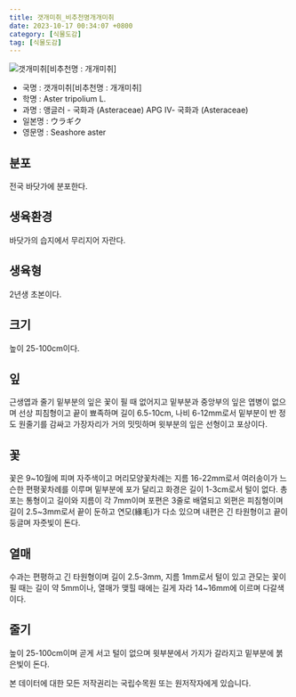 ```yaml
---
title: 갯개미취_비추천명개개미취
date: 2023-10-17 00:34:07 +0800
category: [식물도감]
tag: [식물도감]
---
```




![갯개미취[비추천명 : 개개미취]](/fileUpload/plants/basic/Compositae/Aster/8074/1_th2.JPG)
- 국명 : 갯개미취[비추천명 : 개개미취]
- 학명 : Aster tripolium L.
- 과명 : 앵글러 - 국화과 (Asteraceae) APG Ⅳ- 국화과 (Asteraceae)
- 일본명 : ウラギク
- 영문명 : Seashore aster


## 분포
전국 바닷가에 분포한다.
## 생육환경
바닷가의 습지에서 무리지어 자란다.
## 생육형
2년생 초본이다.
## 크기
높이 25-100cm이다.
## 잎
근생엽과 줄기 밑부분의 잎은 꽃이 필 때 없어지고 밑부분과 중앙부의 잎은 엽병이 없으며 선상 피침형이고 끝이 뾰족하며 길이 6.5-10cm, 나비 6-12mm로서 밑부분이 반 정도 원줄기를 감싸고 가장자리가 거의 밋밋하며 윗부분의 잎은 선형이고 포상이다.
## 꽃
꽃은 9~10월에 피며 자주색이고 머리모양꽃차례는 지름 16-22mm로서 여러송이가 느슨한 편평꽃차례를 이루며 밑부분에 포가 달리고 화경은 길이 1-3cm로서 털이 없다. 총포는 통형이고 길이와 지름이 각 7mm이며 포편은 3줄로 배열되고 외편은 피침형이며 길이 2.5~3mm로서 끝이 둔하고 연모(緣毛)가 다소 있으며 내편은 긴 타원형이고 끝이 둥글며 자줏빛이 돈다.
## 열매
수과는 편평하고 긴 타원형이며 길이 2.5-3mm, 지름 1mm로서 털이 있고 관모는 꽃이 필 때는 길이 약 5mm이나, 열매가 맺힐 때에는 길게 자라 14~16mm에 이르며 다갈색이다.
## 줄기
높이 25-100cm이며 곧게 서고 털이 없으며 윗부분에서 가지가 갈라지고 밑부분에 붉은빛이 돈다.






본 데이터에 대한 모든 저작권리는 국립수목원 또는 원저작자에게 있습니다.
